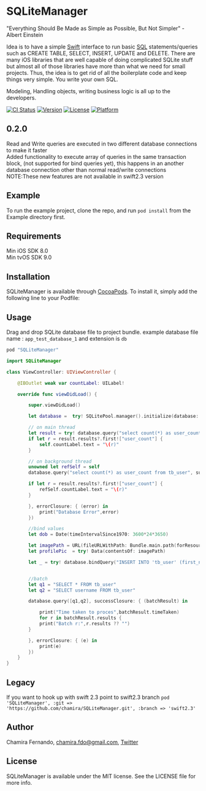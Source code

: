 # SQLiteManager

"Everything Should Be Made as Simple as Possible, But Not Simpler" - Albert Einstein

Idea is to have a simple [Swift](https://developer.apple.com/swift/) interface to run basic [SQL](https://www.sqlite.org/lang.html) statements/queries such as CREATE TABLE, SELECT, INSERT, UPDATE and DELETE.
There are many iOS libraries that are well capable of doing complicated SQLite stuff but almost all of those libraries have more than what we need for small projects. 
Thus, the idea is to get rid of all the boilerplate code and keep things very simple. You write your own SQL.

Modeling, Handling objects, writing business logic is all up to the developers. 

[![CI Status](http://img.shields.io/travis/chamira/SQLiteManager.svg?style=flat)](https://travis-ci.org/chamira/SQLiteManager)
[![Version](https://img.shields.io/cocoapods/v/SQLiteManager.svg?style=flat)](http://cocoapods.org/pods/SQLiteManager)
[![License](https://img.shields.io/cocoapods/l/SQLiteManager.svg?style=flat)](http://cocoapods.org/pods/SQLiteManager)
[![Platform](https://img.shields.io/cocoapods/p/SQLiteManager.svg?style=flat)](http://cocoapods.org/pods/SQLiteManager)

## 0.2.0

Read and Write queries are executed in two different database connections to make it faster<br />
Added functionality to execute array of queries in the same transaction block, (not supported for bind queries yet), this happens in an another database connection other than normal read/write connections<br />
NOTE:These new features are not available in swift2.3 version<br /> 

## Example

To run the example project, clone the repo, and run `pod install` from the Example directory first.

## Requirements

Min iOS SDK 8.0<br /> 
Min tvOS SDK 9.0<br />

## Installation

SQLiteManager is available through [CocoaPods](http://cocoapods.org). To install
it, simply add the following line to your Podfile:

## Usage

Drag and drop SQLite database file to project bundle. example database file name : ```app_test_database_1``` and extension is ```db```

```ruby
pod "SQLiteManager"
```

``` swift
import SQLiteManager

class ViewController: UIViewController {

	@IBOutlet weak var countLabel: UILabel!

	override func viewDidLoad() {

		super.viewDidLoad()

		let database =  try! SQLitePool.manager().initialize(database: "app_test_database_1", withExtension: "db")

		// on main thread
		let result = try! database.query("select count(*) as user_count from tb_user")
		if let r = result.results?.first!["user_count"] {
			self.countLabel.text = "\(r)"
		}

		// on background thread
		unowned let refSelf = self
		database.query("select count(*) as user_count from tb_user", successClosure: { (result) in

		if let r = result.results?.first!["user_count"] {
			refSelf.countLabel.text = "\(r)"
		}

		}, errorClosure: { (error) in
			print("Database Error",error)
		})

		//bind values
		let dob = Date(timeIntervalSince1970: 3600*24*3650)

		let imagePath = URL(fileURLWithPath: Bundle.main.path(forResource: "chamira_fernando", ofType: "jpg")!)
		let profilePic  = try! Data(contentsOf: imagePath)

		let _ = try! database.bindQuery("INSERT INTO 'tb_user' (first_name, last_name, username, date_of_birth, company_id, profile_picture) VALUES (?,?,?,?,?,?)", bindValues: [sqlStr("Chameera"),sqlStr("Fernando"),sqlStr("some_user_name"), sqlNumber(dob.timeIntervalSince1970),sqlNumber(1),sqlData(profilePic)])


		//batch
		let q1 = "SELECT * FROM tb_user"
		let q2 = "SELECT username FROM tb_user"

		database.query([q1,q2], successClosure: { (batchResult) in

			print("Time taken to proces",batchResult.timeTaken)
			for r in batchResult.results {
			print("Batch r:",r.results ?? "")
		}

		}, errorClosure: { (e) in
			print(e)
		})
	}
}

```

## Legacy 

If you want to hook up with swift 2.3 point to swift2.3 branch 
```pod 'SQLiteManager', :git => 'https://github.com/chamira/SQLiteManager.git', :branch => 'swift2.3'```

## Author

Chamira Fernando, chamira.fdo@gmail.com, [Twitter](https://twitter.com/chamirafernando)


## License

SQLiteManager is available under the MIT license. See the LICENSE file for more info.
